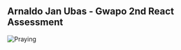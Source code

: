 ## Arnaldo Jan Ubas - Gwapo 2nd React Assessment

![Praying](https://emoji.slack-edge.com/T1SU8GAQ6/harvey_help/370198c20f48fdb9.gif)